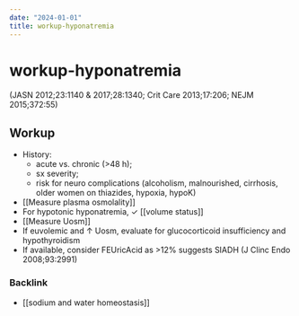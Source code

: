 ```yaml
---
date: "2024-01-01"
title: workup-hyponatremia
---
```


# workup-hyponatremia

(JASN 2012;23:1140 & 2017;28:1340; Crit Care 2013;17:206; NEJM 2015;372:55)

## Workup

- History:
  - acute vs. chronic (>48 h);
  - sx severity;
  - risk for neuro complications (alcoholism, malnourished, cirrhosis, older women on thiazides, hypoxia, hypoK)
- [[Measure plasma osmolality]]
- For hypotonic hyponatremia, ✓ [[volume status]]
- [[Measure Uosm]]
- If euvolemic and ↑ Uosm, evaluate for glucocorticoid insufficiency and hypothyroidism
- If available, consider FEUricAcid as >12% suggests SIADH (J Clinc Endo 2008;93:2991)

### Backlink

- [[sodium and water homeostasis]]
